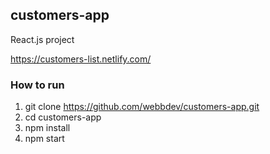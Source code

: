 ##  customers-app
React.js project

https://customers-list.netlify.com/

### How to run

1. git clone https://github.com/webbdev/customers-app.git
2. cd customers-app
3. npm install
4. npm start

